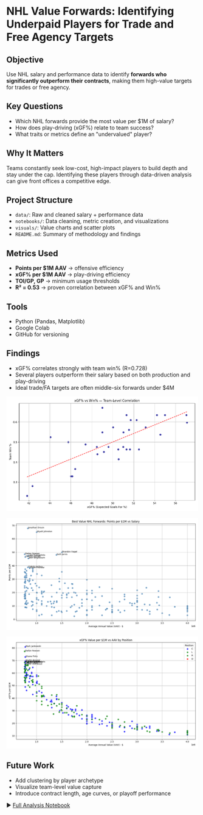 # NHL Value Forwards: Identifying Underpaid Players for Trade and Free Agency Targets

## Objective
Use NHL salary and performance data to identify **forwards who significantly outperform their contracts**, making them high-value targets for trades or free agency.

## Key Questions
- Which NHL forwards provide the most value per $1M of salary?
- How does play-driving (xGF%) relate to team success?
- What traits or metrics define an "undervalued" player?

##  Why It Matters
Teams constantly seek low-cost, high-impact players to build depth and stay under the cap. Identifying these players through data-driven analysis can give front offices a competitive edge.

## Project Structure
- `data/`: Raw and cleaned salary + performance data
- `notebooks/`: Data cleaning, metric creation, and visualizations
- `visuals/`: Value charts and scatter plots
- `README.md`: Summary of methodology and findings

## Metrics Used
- **Points per $1M AAV** → offensive efficiency
- **xGF% per $1M AAV** → play-driving efficiency
- **TOI/GP, GP** → minimum usage thresholds
- **R² = 0.53** → proven correlation between xGF% and Win%

## Tools
- Python (Pandas, Matplotlib)
- Google Colab
- GitHub for versioning

## Findings
- xGF% correlates strongly with team win% (R=0.728)
- Several players outperform their salary based on both production and play-driving
- Ideal trade/FA targets are often middle-six forwards under $4M

![xGF% vs Win% Correlation](visuals/xgf_vs_win_correlation.png)

![Best Value Forwards: Points Efficiency](visuals/points_per_million_plot.png)

![Best Value Forwards: Play Driving Efficiency](visuals/xgf_per_million_plot.png)

## Future Work
- Add clustering by player archetype
- Visualize team-level value capture
- Introduce contract length, age curves, or playoff performance


▶️ [Full Analysis Notebook]([notebooks/nhl_value_forwards.ipynb](https://colab.research.google.com/drive/1P8zoh9stT0dEG0RTCa-hbO7f9pFra-Ei?usp=sharing))


